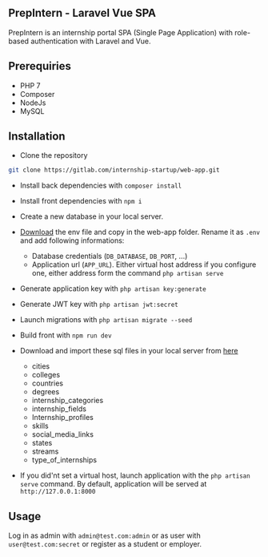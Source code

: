 ## PrepIntern - Laravel Vue SPA

PrepIntern is an internship portal SPA (Single Page Application) with role-based authentication with Laravel and Vue.

## Prerequiries

- PHP 7
- Composer
- NodeJs
- MySQL

## Installation

- Clone the repository
```bash
git clone https://gitlab.com/internship-startup/web-app.git
```
- Install back dependencies with `composer install`
- Install front dependencies with `npm i`
- Create a new database in your local server.
- [Download](https://drive.google.com/file/d/1tWdLPDJPeB6uiKd8mDOs0sF8imlGwxmQ/view?usp=sharing) the env file and copy in the web-app folder. Rename it as `.env` and add following informations:
    - Database credentials (`DB_DATABASE`, `DB_PORT`, ...)
    - Application url (`APP_URL`). Either virtual host address if you configure one, either address form the command `php artisan serve`
- Generate application key with `php artisan key:generate`
- Generate JWT key with `php artisan jwt:secret`
- Launch migrations with `php artisan migrate --seed`
- Build front with `npm run dev`
- Download and import these sql files in your local server from [here](https://drive.google.com/drive/folders/1iBfwNbSbe4h3A2PffarILlBS5JpVfxQQ?usp=sharing)
    - cities
    - colleges
    - countries
    - degrees
    - internship_categories
    - internship_fields
    - Internship_profiles
    - skills
    - social_media_links
    - states
    - streams
    - type_of_internships


- If you did'nt set a virtual host, launch application with the `php artisan serve` command. By default, application will be served at `http://127.0.0.1:8000`

## Usage

Log in as admin with `admin@test.com:admin` or as user with `user@test.com:secret` or register as a student or employer.





